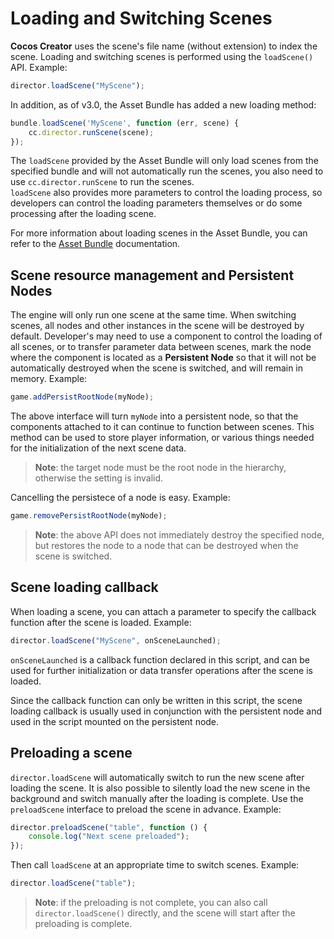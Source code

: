 # Loading and Switching Scenes

__Cocos Creator__ uses the scene's file name (without extension) to index the scene. Loading and switching scenes is performed using the `loadScene()` API. Example:

```ts
director.loadScene("MyScene");
```

In addition, as of v3.0, the Asset Bundle has added a new loading method:

```js
bundle.loadScene('MyScene', function (err, scene) {
    cc.director.runScene(scene);
});
```

The `loadScene` provided by the Asset Bundle will only load scenes from the specified bundle and will not automatically run the scenes, you also need to use `cc.director.runScene` to run the scenes.<br>
`loadScene` also provides more parameters to control the loading process, so developers can control the loading parameters themselves or do some processing after the loading scene.

For more information about loading scenes in the Asset Bundle, you can refer to the [Asset Bundle](asset-bundle.md) documentation.

## Scene resource management and Persistent Nodes

The engine will only run one scene at the same time. When switching scenes, all nodes and other instances in the scene will be destroyed by default. Developer's may need to use a component to control the loading of all scenes, or to transfer parameter data between scenes, mark the node where the component is located as a __Persistent Node__ so that it will not be automatically destroyed when the scene is switched, and will remain in memory. Example:

```ts
game.addPersistRootNode(myNode);
```

The above interface will turn `myNode` into a persistent node, so that the components attached to it can continue to function between scenes. This method can be used to store player information, or various things needed for the initialization of the next scene data.

> **Note**: the target node must be the root node in the hierarchy, otherwise the setting is invalid.

Cancelling the persistece of a node is easy. Example:

```ts
game.removePersistRootNode(myNode);
```

> **Note**: the above API does not immediately destroy the specified node, but restores the node to a node that can be destroyed when the scene is switched.

## Scene loading callback

When loading a scene, you can attach a parameter to specify the callback function after the scene is loaded. Example:

```ts
director.loadScene("MyScene", onSceneLaunched);
```

`onSceneLaunched` is a callback function declared in this script, and can be used for further initialization or data transfer operations after the scene is loaded.

Since the callback function can only be written in this script, the scene loading callback is usually used in conjunction with the persistent node and used in the script mounted on the persistent node.

## Preloading a scene

`director.loadScene` will automatically switch to run the new scene after loading the scene. It is also possible to silently load the new scene in the background and switch manually after the loading is complete. Use the `preloadScene` interface to preload the scene in advance. Example:

```ts
director.preloadScene("table", function () {
    console.log("Next scene preloaded");
});
```

Then call `loadScene` at an appropriate time to switch scenes. Example:

```ts
director.loadScene("table");
```

> **Note**: if the preloading is not complete, you can also call `director.loadScene()` directly, and the scene will start after the preloading is complete.
